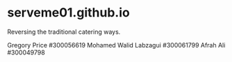 # serveme01.github.io
Reversing the traditional catering ways.



Gregory Price #300056619
Mohamed Walid Labzagui #300061799
Afrah Ali  #300049798
